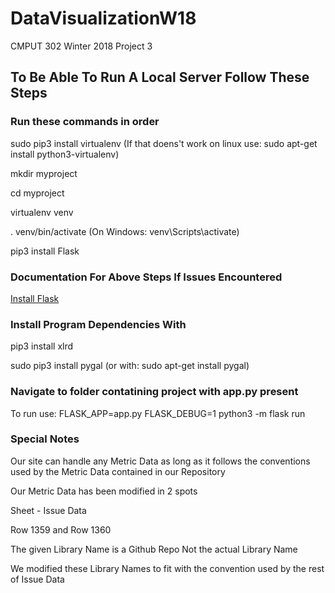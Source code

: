 # DataVisualizationW18
CMPUT 302  Winter 2018 Project 3

## To Be Able To Run A Local Server Follow These Steps
### Run these commands in order
sudo pip3 install virtualenv (If that doens't work on linux use: sudo apt-get install python3-virtualenv)

mkdir myproject

cd myproject

virtualenv venv

. venv/bin/activate (On Windows: venv\Scripts\activate)

pip3 install Flask

### Documentation For Above Steps If Issues Encountered
[Install Flask](http://flask.pocoo.org/docs/0.12/installation/#installation)

### Install Program Dependencies With
pip3 install xlrd

sudo pip3 install pygal (or with: sudo apt-get install pygal)

### Navigate to folder contatining project with app.py present

To run use: FLASK_APP=app.py FLASK_DEBUG=1 python3 -m flask run

### Special Notes
Our site can handle any Metric Data as long as it follows the conventions used by the Metric Data contained in our Repository

Our Metric Data has been modified in 2 spots

Sheet - Issue Data

Row 1359 and Row 1360

The given Library Name is a Github Repo Not the actual Library Name

We modified these Library Names to fit with the convention used by the rest of Issue Data
